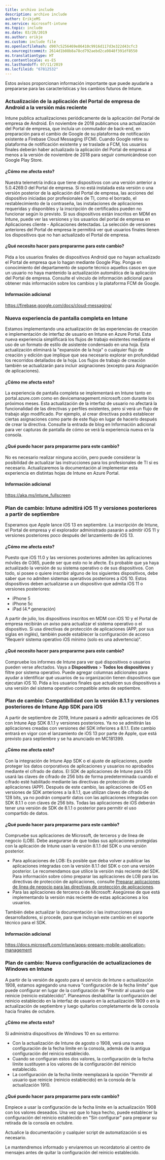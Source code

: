 ```yaml
---
title: archivo include
description: archivo include
author: ErikjeMS
ms.service: microsoft-intune
ms.topic: include
ms.date: 03/28/2019
ms.author: erikje
ms.custom: include file
ms.openlocfilehash: d907c5256469e86410c9916d117d3e322d43cfc3
ms.sourcegitcommit: 2614d1b08b8a78cd792aebd2ca9848f391df8550
ms.translationtype: HT
ms.contentlocale: es-ES
ms.lasthandoff: 07/11/2019
ms.locfileid: "67812532"
---
```

Estos avisos proporcionan información importante que puede ayudarle a prepararse para las características y los cambios futuros de Intune. 

### <a name="update-your-android-company-portal-app-to-the-latest-version---4536963--"></a>Actualización de la aplicación del Portal de empresa de Android a la versión más reciente <!--4536963-->
Intune publica actualizaciones periódicamente de la aplicación del Portal de empresa de Android. En noviembre de 2018 publicamos una actualización del Portal de empresa, que incluía un conmutador de back-end, en preparación para el cambio de Google de su plataforma de notificación existente a Firebase Cloud Messaging (FCM). Cuando Google retire su plataforma de notificación existente y se traslade a FCM, los usuarios finales deberán haber actualizado la aplicación del Portal de empresa al menos a la versión de noviembre de 2018 para seguir comunicándose con Google Play Store.

#### <a name="how-does-this-affect-me"></a>¿Cómo me afecta esto?
Nuestra telemetría indica que tiene dispositivos con una versión anterior a 5.0.4269.0 del Portal de empresa. Si no está instalada esta versión o una versión posterior de la aplicación del Portal de empresa, las acciones del dispositivo iniciadas por profesionales de TI, como el borrado, el restablecimiento de la contraseña, las instalaciones de aplicaciones requeridas y disponibles y la inscripción de certificados pueden no funcionar según lo previsto. Si sus dispositivos están inscritos en MDM en Intune, puede ver las versiones y los usuarios del portal de empresa en Aplicaciones cliente - Aplicaciones detectadas. La selección de versiones anteriores del Portal de empresa le permitirá ver qué usuarios finales tienen los dispositivos que no han actualizado el Portal de empresa.

#### <a name="what-do-i-need-to-do-to-prepare-for-this-change"></a>¿Qué necesito hacer para prepararme para este cambio?
Pida a los usuarios finales de dispositivos Android que no hayan actualizado el Portal de empresa que lo hagan mediante Google Play. Ponga en conocimiento del departamento de soporte técnico aquellos casos en que un usuario no haya mantenido la actualización automática de la aplicación del Portal de empresa. Consulte el vínculo de información adicional para obtener más información sobre los cambios y la plataforma FCM de Google.

#### <a name="additional-information"></a>Información adicional
https://firebase.google.com/docs/cloud-messaging/


### <a name="new-fullscreen-experience-coming-to-intune---4593669--"></a>Nueva experiencia de pantalla completa en Intune <!--4593669-->
Estamos implementando una actualización de las experiencias de creación e implementación de interfaz de usuario en Intune en Azure Portal. Esta nueva experiencia simplificará los flujos de trabajo existentes mediante el uso de un formato de estilo de asistente condensado en una hoja. Esta actualización eliminará la "expansión de la hoja" o cualquier flujo de creación y edición que implique que sea necesario explorar en profundidad los recorridos detallados de la hoja. Los flujos de trabajo de creación también se actualizarán para incluir asignaciones (excepto para Asignación de aplicaciones).

#### <a name="how-does-this-affect-me"></a>¿Cómo me afecta esto?
La experiencia de pantalla completa se implementará en Intune tanto en portal.azure.com como en devicemanagement.microsoft.com durante los próximos meses. Esta actualización de la interfaz de usuario no afectará la funcionalidad de las directivas y perfiles existentes, pero sí verá un flujo de trabajo algo modificado. Por ejemplo, al crear directivas podrá establecer ciertas asignaciones como parte de este flujo en lugar de hacerlo después de crear la directiva. Consulte la entrada de blog en Información adicional para ver capturas de pantalla de cómo se verá la experiencia nueva en la consola.

#### <a name="what-can-i-do-to-prepare-for-this-change"></a>¿Qué puedo hacer para prepararme para este cambio?
No es necesario realizar ninguna acción, pero puede considerar la posibilidad de actualizar las instrucciones para los profesionales de TI si es necesario. Actualizaremos la documentación al implementar esta experiencia en distintas hojas de Intune en Azure Portal.

#### <a name="additional-information"></a>Información adicional 
https://aka.ms/intune_fullscreen

### <a name="plan-for-change-intune-moving-to-support-ios-11-and-higher-in-september----4665342--"></a>Plan de cambio: Intune admitirá iOS 11 y versiones posteriores a partir de septiembre <!-- 4665342-->
Esperamos que Apple lance iOS 13 en septiembre. La inscripción de Intune, el Portal de empresa y el explorador administrado pasarán a admitir iOS 11 y versiones posteriores poco después del lanzamiento de iOS 13.

#### <a name="how-does-this-affect-me"></a>¿Cómo me afecta esto?
Puesto que iOS 11.0 y las versiones posteriores admiten las aplicaciones móviles de O365, puede ser que esto no le afecte. Es probable que ya haya actualizado la versión de su sistema operativo o de sus dispositivos. Con todo, si posee o quiere inscribir alguno de los siguientes dispositivos, debe saber que no admiten sistemas operativos posteriores a iOS 10. Estos dispositivos deben actualizarse a un dispositivo que admita iOS 11 o versiones posteriores:

- iPhone 5
- iPhone 5c
- iPad (4.ª generación)

A partir de julio, los dispositivos inscritos en MDM con iOS 10 y el Portal de empresa recibirán un aviso para actualizar el sistema operativo o el dispositivo. Si usa directivas de protección de aplicaciones (APP, por sus siglas en inglés), también puede establecer la configuración de acceso "Requerir sistema operativo iOS mínimo (solo es una advertencia)".

#### <a name="what-do-i-need-to-do-to-prepare-for-this-change"></a>¿Qué necesito hacer para prepararme para este cambio?
Compruebe los informes de Intune para ver qué dispositivos o usuarios pueden verse afectados. Vaya a **Dispositivos** > **Todos los dispositivos** y filtre por sistema operativo. Puede agregar columnas adicionales para ayudar a identificar qué usuarios de su organización tienen dispositivos que ejecutan iOS 10. Pida a los usuarios finales que actualicen sus dispositivos a una versión del sistema operativo compatible antes de septiembre.

### <a name="plan-for-change-support-for-version-811-and-higher-of-intune-app-sdk-for-ios----3586942--"></a>Plan de cambio: Compatibilidad con la versión 8.1.1 y versiones posteriores de Intune App SDK para iOS <!-- 3586942-->
A partir de septiembre de 2019, Intune pasará a admitir aplicaciones de iOS con Intune App SDK 8.1.1 y versiones posteriores. Ya no se admitirán las aplicaciones creadas con versiones del SDK inferiores a 8.1.1. Este cambio entrará en vigor con el lanzamiento de iOS 13 por parte de Apple, que está previsto para septiembre y se ha anunciado en MC181399.

#### <a name="how-does-this-affect-me"></a>¿Cómo me afecta esto?
Con la integración de Intune App SDK o el ajuste de aplicaciones, puede proteger los datos corporativos de aplicaciones y usuarios no aprobados mediante el cifrado de datos. El SDK de aplicaciones de Intune para iOS usará las claves de cifrado de 256 bits de forma predeterminada cuando el cifrado esté habilitado mediante las directivas de protección de aplicaciones (APP). Después de este cambio, las aplicaciones de iOS en versiones de SDK anteriores a la 8.1.1, que utilizan claves de cifrado de 128 bits, ya no podrán compartir datos con las aplicaciones integradas con SDK 8.1.1 o con claves de 256 bits. Todas las aplicaciones de iOS deberán tener una versión de SDK de 8.1.1 o posterior para permitir el uso compartido de datos.

#### <a name="what-can-i-do-to-prepare-for-this-change"></a>¿Qué puedo hacer para prepararme para este cambio?
Compruebe sus aplicaciones de Microsoft, de terceros y de línea de negocio (LOB). Debe asegurarse de que todas sus aplicaciones protegidas con la aplicación de Intune usan la versión 8.1.1 del SDK o una versión posterior.

- Para aplicaciones de LOB: Es posible que deba volver a publicar las aplicaciones integradas con la versión 8.1.1 del SDK o con una versión posterior. Le recomendamos que utilice la versión más reciente del SDK. Para información sobre cómo preparar las aplicaciones de LOB para las directivas de protección de aplicaciones, consulte [Preparar aplicaciones de línea de negocio para las directivas de protección de aplicaciones](../apps-prepare-mobile-application-management.md).
- Para las aplicaciones de terceros o de Microsoft: Asegúrese de que está implementando la versión más reciente de estas aplicaciones a los usuarios.

También debe actualizar la documentación o las instrucciones para desarrolladores, si procede, para que incluyan este cambio en el soporte técnico para el SDK.

#### <a name="additional-information"></a>Información adicional
https://docs.microsoft.com/intune/apps-prepare-mobile-application-management

### <a name="plan-for-change-new-windows-updates-settings-in-intune----4464404---"></a>Plan de cambio: Nueva configuración de actualizaciones de Windows en Intune <!-- 4464404 -->
A partir de la versión de agosto para el servicio de Intune o actualización 1908, estamos agregando una nueva "configuración de la fecha límite" que puede configurar en lugar de la configuración de "Permitir al usuario que reinicie (reinicio establecido)". Planeamos deshabilitar la configuración del reinicio establecido en la interfaz de usuario en la actualización 1909 o en la actualización de septiembre y luego quitarlos completamente de la consola hacia finales de octubre. 

#### <a name="how-does-this-affect-me"></a>¿Cómo me afecta esto?
Si administra dispositivos de Windows 10 en su entorno: 
- Con la actualización de Intune de agosto o 1908, verá una nueva configuración de la fecha límite en la consola, además de la antigua configuración del reinicio establecido.
- Cuando se configuran estos dos valores, la configuración de la fecha límite sustituyen a los valores de la configuración del reinicio establecido.
- La configuración de la fecha límite reemplazará la opción "Permitir al usuario que reinicie (reinicio establecido) en la consola de la actualización 1910.

#### <a name="what-can-i-do-to-prepare-for-this-change"></a>¿Qué puedo hacer para prepararme para este cambio?
Empiece a usar la configuración de la fecha límite en la actualización 1908 con los valores deseados. Una vez que lo haya hecho, puede establecer la configuración del reinicio establecido en "Sin configurar" para preparar su retirada de la consola en octubre.

Actualice la documentación y cualquier script de automatización si es necesario. 

Le mantendremos informado y enviaremos un recordatorio al centro de mensajes antes de quitar la configuración del reinicio establecido.

